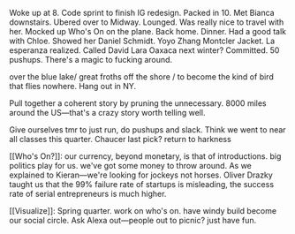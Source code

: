 Woke up at 8. Code sprint to finish IG redesign. Packed in 10. Met Bianca downstairs. Ubered over to Midway. Lounged. Was really nice to travel with her. Mocked up Who's On on the plane. Back home. Dinner. Had a good talk with Chloe. Showed her Daniel Schmidt. Yoyo Zhang Montcler Jacket. La esperanza realized. Called David Lara Oaxaca next winter? Committed. 50 pushups. There's a magic to fucking around. 

over the blue lake/ great froths off the shore / to become the kind of bird that flies nowhere.
Hang out in NY.

Pull together a coherent story by pruning the unnecessary.
8000 miles around the US—that's a crazy story worth telling well.

Give ourselves tmr to just run, do pushups and slack.
Think we went to near all classes this quarter.
Chaucer last pick? return to harkness

[[Who's On?]]: our currency, beyond monetary, is that of introductions. big politics play for us. we've got some money to throw around. As we explained to Kieran—we're looking for jockeys not horses. Oliver Drazky taught us that the 99% failure rate of startups is misleading, the success rate of serial entrepreneurs is much higher.

[[Visualize]]: Spring quarter. work on who's on. have windy build become our social circle. Ask Alexa out—people out to picnic? just have fun.
